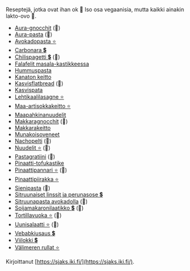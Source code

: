 Reseptejä, jotka ovat ihan ok 🥘 Iso osa vegaanisia, mutta kaikki ainakin lakto-ovo 🥦.

- [Aura-gnocchit](https://sjaks.iki.fi/cookbook/recipe/auragnocchit) (🥛)
- [Aura-pasta](https://sjaks.iki.fi/cookbook/recipe/aurapasta) (🥛)
- [Avokadopasta ⭐](https://sjaks.iki.fi/cookbook/recipe/avokadopasta)
- [Carbonara 💲](https://sjaks.iki.fi/cookbook/recipe/carbonara)
- [Chilispagetti 💲](https://sjaks.iki.fi/cookbook/recipe/chilispagetti) (🥛)
- [Falafelit masala-kastikkeessa](https://sjaks.iki.fi/cookbook/recipe/falafelit)
- [Hummuspasta](https://sjaks.iki.fi/cookbook/recipe/hummuspasta)
- [Kanaton keitto](https://sjaks.iki.fi/cookbook/recipe/kanatonkeitto)
- [Kasvisflatbread](https://sjaks.iki.fi/cookbook/recipe/kasvisflatbread) (🥛)
- [Kasvispata](https://sjaks.iki.fi/cookbook/recipe/kasvispata)
- [Lehtikaalilasagne ⭐](https://sjaks.iki.fi/cookbook/recipe/lehtikaalilasagne)
- [Maa-artisokkakeitto ⭐](https://sjaks.iki.fi/cookbook/recipe/artisokkakeitto)
- [Maapahkinanuudelit](https://sjaks.iki.fi/cookbook/recipe/maapahkinanuudelit)
- [Makkaragnocchit](https://sjaks.iki.fi/cookbook/recipe/makkaragnocchit) (🥛)
- [Makkarakeitto](https://sjaks.iki.fi/cookbook/recipe/makkarakeitto)
- [Munakoisoveneet](https://sjaks.iki.fi/cookbook/recipe/munakoisoveneet)
- [Nachopelti](https://sjaks.iki.fi/cookbook/recipe/nachopelti) (🥛)
- [Nuudelit ⭐](https://sjaks.iki.fi/cookbook/recipe/nuudelit) (🥚)
- [Pastagratiini](https://sjaks.iki.fi/cookbook/recipe/pastagratiini) (🥛)
- [Pinaatti-tofukastike](https://sjaks.iki.fi/cookbook/recipe/pinaattitofukastike)
- [Pinaattipannari ⭐](https://sjaks.iki.fi/cookbook/recipe/pinaattipannari) (🥚)
- [Pinaattipiirakka ⭐](https://sjaks.iki.fi/cookbook/recipe/pinaattipiirakka)
- [Sienipasta](https://sjaks.iki.fi/cookbook/recipe/sienipasta) (🥛)
- [Sitruunaiset linssit ja perunasose 💲](https://sjaks.iki.fi/cookbook/recipe/sitruunalinssit)
- [Sitruunapasta avokadolla](https://sjaks.iki.fi/cookbook/recipe/sitruunapasta) (🥛)
- [Soijamakaronilaatikko 💲](https://sjaks.iki.fi/cookbook/recipe/soijamakaronilaatikko) (🥚)
- [Tortillavuoka ⭐](https://sjaks.iki.fi/cookbook/recipe/tortillavuoka) (🥛)
- [Uunisalaatti ⭐](https://sjaks.iki.fi/cookbook/recipe/uunisalaatti) (🥛)
- [Vebabkiusaus 💲](https://sjaks.iki.fi/cookbook/recipe/vebabkiusaus)
- [Viilokki 💲](https://sjaks.iki.fi/cookbook/recipe/viilokki)
- [Välimeren rullat ⭐](https://sjaks.iki.fi/cookbook/recipe/rullat)

Kirjoittanut [https://sjaks.iki.fi/](https://sjaks.iki.fi/).
